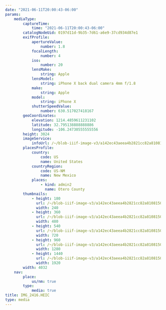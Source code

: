 ```yaml
---
date: "2021-06-11T20:00:43-06:00"
params:
    mediaType:
        captureTime:
            time: "2021-06-11T20:00:43-06:00"
        catalogNodeUid: 0197d11d-9b35-7d61-a6e9-37cd934d87e1
        exifProfile:
            apertureValue:
                number: 1.8
            focalLength:
                number: 4
            iso:
                number: 20
            lensMake:
                string: Apple
            lensModel:
                string: iPhone X back dual camera 4mm f/1.8
            make:
                string: Apple
            model:
                string: iPhone X
            shutterSpeedValue:
                number: 630.517027418167
        geoCoordinates:
            elevation: 1214.4859611231102
            latitude: 32.795138888888886
            longitude: -106.24730555555556
        height: 3024
        imageService:
            infoUrl: /~/blob-iiif-image-v3/a142ec43aeea4b2821cc82a8108150deee5bf40d43c90a1bd5326c71de3a98c6/info.json
        placesProfile:
            country:
                code: US
                name: United States
            countryRegion:
                code: US-NM
                name: New Mexico
            places:
                - kind: admin2
                  name: Otero County
        thumbnails:
            - height: 180
              url: /~/blob-iiif-image-v3/a142ec43aeea4b2821cc82a8108150deee5bf40d43c90a1bd5326c71de3a98c6/full/240%2C180/0/default.jpg
              width: 240
            - height: 360
              url: /~/blob-iiif-image-v3/a142ec43aeea4b2821cc82a8108150deee5bf40d43c90a1bd5326c71de3a98c6/full/480%2C360/0/default.jpg
              width: 480
            - height: 540
              url: /~/blob-iiif-image-v3/a142ec43aeea4b2821cc82a8108150deee5bf40d43c90a1bd5326c71de3a98c6/full/720%2C540/0/default.jpg
              width: 720
            - height: 960
              url: /~/blob-iiif-image-v3/a142ec43aeea4b2821cc82a8108150deee5bf40d43c90a1bd5326c71de3a98c6/full/1280%2C960/0/default.jpg
              width: 1280
            - height: 1440
              url: /~/blob-iiif-image-v3/a142ec43aeea4b2821cc82a8108150deee5bf40d43c90a1bd5326c71de3a98c6/full/1920%2C1440/0/default.jpg
              width: 1920
        width: 4032
    nav:
        place:
            us/nm: true
        type:
            media: true
title: IMG_2416.HEIC
type: media
---
```

